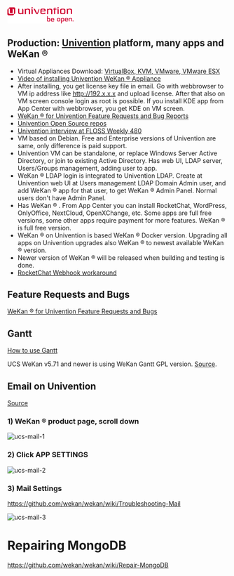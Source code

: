 <img src="univention.svg" width="30%" alt="Univention logo" />

## <a name="ProductionUnivention"></a>Production: [Univention](https://www.univention.com/products/univention-app-center/app-catalog/wekan/) platform, many apps and WeKan ®

- Virtual Appliances Download: [VirtualBox, KVM, VMware, VMware ESX](https://www.univention.com/products/univention-app-center/app-catalog/wekan/)
- [Video of installing Univention WeKan ® Appliance](https://wekan.fi/UCS-4.4-with-wekan-10.200.2.25.webm)
- After installing, you get license key file in email. Go with webbrowser to VM ip address like http://192.x.x.x and upload license. After that also on VM screen console login as root is possible. If you install KDE app from App Center with webbrowser, you get KDE on VM screen.
- [WeKan ® for Univention Feature Requests and Bug Reports](https://github.com/wekan/univention/issues)
- [Univention Open Source repos](https://github.com/Univention)
- [Univention interview at FLOSS Weekly 480](https://twit.tv/shows/floss-weekly/episodes/480) 
- VM based on Debian. Free and Enterprise versions of Univention are same, only difference is paid support.
- Univention VM can be standalone, or replace Windows Server Active Directory, or join to existing Active Directory. Has web UI, LDAP server, Users/Groups management, adding user to app.
- WeKan ® LDAP login is integrated to Univention LDAP. Create at Univention web UI at Users management LDAP Domain Admin user, and add WeKan ® app for that user, to get WeKan ® Admin Panel. Normal users don't have Admin Panel.
- Has WeKan ® . From App Center you can install RocketChat, WordPress, OnlyOffice, NextCloud, OpenXChange, etc. Some apps are full free versions, some other apps require payment for more features. WeKan ® is full free version.
- WeKan ® on Univention is based WeKan ® Docker version. Upgrading all apps on Univention upgrades also WeKan ® to newest available WeKan ® version.
- Newer version of WeKan ® will be released when building and testing is done.
- [RocketChat Webhook workaround](https://github.com/wekan/univention/issues/15)

## Feature Requests and Bugs

[WeKan ® for Univention Feature Requests and Bugs](https://github.com/wekan/univention/issues)

## Gantt

[How to use Gantt](Gantt)

UCS WeKan v5.71 and newer is using WeKan Gantt GPL version. [Source](https://github.com/wekan/wekan/issues/2870#issuecomment-954598565).

## Email on Univention

[Source](https://github.com/wekan/univention/issues/6#issuecomment-607986717)

### 1) WeKan ® product page, scroll down

![ucs-mail-1](https://user-images.githubusercontent.com/15545/78279227-e682f700-751f-11ea-83fc-d22bc71b77fb.png)

### 2) Click APP SETTINGS

![ucs-mail-2](https://user-images.githubusercontent.com/15545/78279301-fdc1e480-751f-11ea-9d7b-1632c71cd79a.png)

### 3) Mail Settings

https://github.com/wekan/wekan/wiki/Troubleshooting-Mail

![ucs-mail-3](https://user-images.githubusercontent.com/15545/78279359-129e7800-7520-11ea-9e22-a911826285ba.png)

# Repairing MongoDB

https://github.com/wekan/wekan/wiki/Repair-MongoDB
